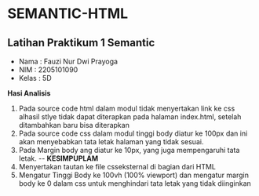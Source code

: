 # SEMANTIC-HTML
Latihan Praktikum 1 Semantic
--
- Nama : Fauzi Nur Dwi Prayoga
- NIM : 2205101090
- Kelas : 5D

**Hasi Analisis**
1. Pada source code html dalam modul tidak menyertakan link ke css alhasil stlye        tidak dapat diterapkan pada halaman index.html, setelah ditambahkan
   <link rel="stylesheet" href="./asset/style.css"> baru bisa diterapkan 
2. Pada source code css dalam modul tinggi body diatur ke 100px dan ini akan            menyebabkan tata letak halaman yang tidak sesuai.
3. Pada Margin body ang diatur ke 10px, yang juga mempengaruhi tata letak.
--
**KESIMPUPLAM**
1. Menyertakan tautan ke file csseksternal di bagian <head> dari  HTML
2. Mengatur Tinggi Body ke 100vh (100% viewport) dan mengatur margin body ke 0
   dalam css untuk menghindari tata letak yang tidak diinginkan

   




